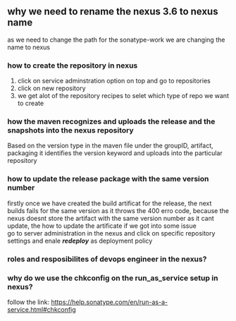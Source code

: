 ## why we need to rename the nexus 3.6 to nexus name
as we need to change the path for the sonatype-work we are changing the name to nexus

### how to create the repository in nexus
1. click on service adminstration option on top and go to repositories
2. click on new repository
3. we get alot of the repository recipes to selet which type of repo we want to create

### how the maven recognizes and uploads the release and the snapshots into the nexus repository
Based on the version type in the maven file under the groupID, artifact, packaging it identifies the version keyword and uploads into the particular repository

### how to update the release package with the same version number
firstly once we have created the build artificat for the release, the next builds fails for the same version as it throws the 400 erro code, because the nexus doesnt store the artifact with the same version number as it cant update, the how to update the artificate if we got into some issue <br/>
go to server administration in the nexus and click on specific repository settings and enale ***redeploy*** as deployment policy 

### roles and resposibilites of devops engineer in the nexus?


### why do we use the chkconfig on the run_as_service setup in nexus?
follow the link: https://help.sonatype.com/en/run-as-a-service.html#chkconfig
